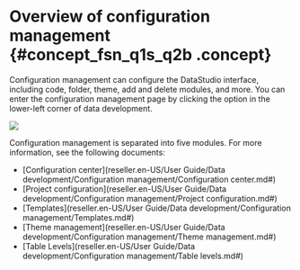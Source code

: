# Overview of configuration management  {#concept_fsn_q1s_q2b .concept}

Configuration management can configure the DataStudio interface, including code, folder, theme, add and delete modules, and more. You can enter the configuration management page by clicking the option in the lower-left corner of data development.

![](http://static-aliyun-doc.oss-cn-hangzhou.aliyuncs.com/assets/img/16338/15525329728271_en-US.png)

Configuration management is separated into five modules. For more information, see the following documents:

-   [Configuration center](reseller.en-US/User Guide/Data development/Configuration management/Configuration center.md#)
-   [Project configuration](reseller.en-US/User Guide/Data development/Configuration management/Project configuration.md#)
-   [Templates](reseller.en-US/User Guide/Data development/Configuration management/Templates.md#)
-   [Theme management](reseller.en-US/User Guide/Data development/Configuration management/Theme management.md#)
-   [Table Levels](reseller.en-US/User Guide/Data development/Configuration management/Table levels.md#)


